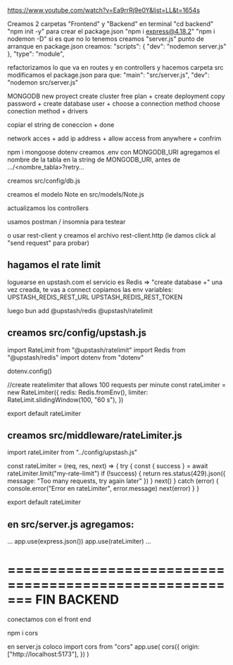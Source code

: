 https://www.youtube.com/watch?v=Ea9rrRj9e0Y&list=LL&t=1654s

Creamos 2 carpetas "Frontend" y "Backend"
en terminal "cd backend"
"npm init -y" para crear el package.json
"npm i express@4.18.2"
"npm i nodemon -D" si es que no lo tenemos
creamos "server.js" punto de arranque
en package.json creamos:
  "scripts": {
    "dev": "nodemon server.js"
  },
  "type": "module",

refactorizamos lo que va en routes y en controllers
y hacemos carpeta src
modificamos el package.json para que:
  "main": "src/server.js",
  "dev": "nodemon src/server.js"

MONGODB
new proyect
create cluster
free plan + create deployment
copy password + create database user + choose a connection method
choose conection method + drivers

copiar el string de coneccion + done

network acces + add ip address + allow access from anywhere + confrim

npm i mongoose dotenv
creamos .env  con MONGODB_URI
agregamos el nombre de la tabla en la string de MONGODB_URI, antes de .../<nombre_tabla>?retry...

creamos src/config/db.js

creamos el modelo Note en src/models/Note.js

actualizamos los controllers

usamos postman / insomnia para testear

o usar rest-client y creamos el archivo rest-client.http
(le damos click al "send request" para probar)

hagamos el rate limit
-----------------------
loguearse en upstash.com
el servicio es Redis  => "create database +"
una vez creada, te vas a connect
copiamos las env variables:
UPSTASH_REDIS_REST_URL
UPSTASH_REDIS_REST_TOKEN

luego bun add @upstash/redis @upstash/ratelimit

creamos src/config/upstash.js
------------------------------

import RateLimit from "@upstash/ratelimit"
import Redis from "@upstash/redis"
import dotenv from "dotenv"

dotenv.config()

//create reatelimiter that allows 100 requests per minute
const rateLimiter = new RateLimiter({
  redis: Redis.fromEnv(),
  limiter: RateLimit.slidingWindow(100, "60 s"),
})

export default rateLimiter

creamos src/middleware/rateLimiter.js
--------------------------------------

import rateLimiter from "../config/upstash.js"

const rateLimiter = (req, res, next) => {
  try {
    const { success } = await rateLimiter.limit("my-rate-limit")
    if (!success) {
      return res.status(429).json({ message: "Too many requests, try again later" })
    }
    next()
  } catch (error) {
    console.error("Error en rateLimiter", error.message)
    next(error)
  }
}

export default rateLimiter

en src/server.js agregamos:
---------------------------
...
app.use(express.json())
app.use(rateLimiter)
...


=======================================================
            FIN BACKEND
=======================================================            

conectamos con el front end

npm i cors

en server.js coloco
import cors from "cors"
app.use(
  cors({
    origin: ["http://localhost:5173"],
  })
)





